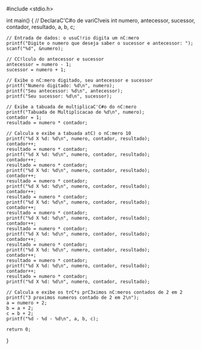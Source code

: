 #include <stdio.h>

int main() {
	// DeclaraC'C#o de variC!veis
	int numero, antecessor, sucessor, contador, resultado, a, b, c;

	// Entrada de dados: o usuC!rio digita um nC:mero
	printf("Digite o numero que deseja saber o sucessor e antecessor: ");
	scanf("%d", &numero);

	// CC!lculo do antecessor e sucessor
	antecessor = numero - 1;
	sucessor = numero + 1;

	// Exibe o nC:mero digitado, seu antecessor e sucessor
	printf("Numero digitado: %d\n", numero);
	printf("Seu antecessor: %d\n", antecessor);
	printf("Seu sucessor: %d\n", sucessor);

	// Exibe a tabuada de multiplicaC'C#o do nC:mero
	printf("Tabuada de Multiplicacao de %d\n", numero);
	contador = 1;
	resultado = numero * contador;

	// Calcula e exibe a tabuada atC) o nC:mero 10
	printf("%d X %d: %d\n", numero, contador, resultado);
	contador++;
	resultado = numero * contador;
	printf("%d X %d: %d\n", numero, contador, resultado);
	contador++;
	resultado = numero * contador;
	printf("%d X %d: %d\n", numero, contador, resultado);
	contador++;
	resultado = numero * contador;
	printf("%d X %d: %d\n", numero, contador, resultado);
	contador++;
	resultado = numero * contador;
	printf("%d X %d: %d\n", numero, contador, resultado);
	contador++;
	resultado = numero * contador;
	printf("%d X %d: %d\n", numero, contador, resultado);
	contador++;
	resultado = numero * contador;
	printf("%d X %d: %d\n", numero, contador, resultado);
	contador++;
	resultado = numero * contador;
	printf("%d X %d: %d\n", numero, contador, resultado);
	contador++;
	resultado = numero * contador;
	printf("%d X %d: %d\n", numero, contador, resultado);
	contador++;
	resultado = numero * contador;
	printf("%d X %d: %d\n", numero, contador, resultado);

	// Calcula e exibe os trC*s prC3ximos nC:meros contados de 2 em 2
	printf("3 proximos numeros contado de 2 em 2\n");
	a = numero + 2;
	b = a + 2;
	c = b + 2;
	printf("%d - %d - %d\n", a, b, c);

	return 0;
}
